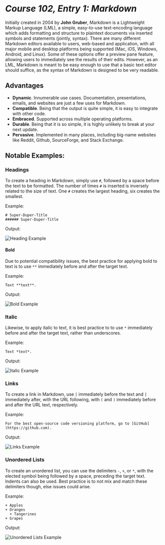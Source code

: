 # *Course 102, Entry 1: Markdown*

Initially created in 2004 by **John Gruber**, Markdown is a Lightweight Markup Language (LML), a simple, easy-to-use text-encoding language which adds formatting and structure to plaintext documents via inserted symbols and statements (jointly, syntax). There are many different Markdown editors available to users, web-based and application, with all major mobile and desktop platforms being supported (Mac, iOS, Windows, Android, and Linux). Some of these options offer a preview pane feature, allowing users to immediately see the results of their edits. However, as an LML, Markdown is meant to be easy enough to use that a basic text editor should suffice, as the syntax of Markdown is designed to be very readable.

## Advantages

+ **Dynamic**. Innumerable use cases. Documentation, presentations, emails, and websites are just a few uses for Markdown.
+ **Compatible**. Being that the output is quite simple, it is easy to integrate with other code.
+ **Embraced**. Supported across multiple operating platforms.
+ **Durable**. Being that it is so simple, it is highly unlikely to break at your next update.
+ **Pervasive**. Implemented in many places, including big-name websites like Reddit, Github, SourceForge, and Stack Exchange.

## Notable Examples:

### Headings

To create a heading in Markdown, simply use `#`, followed by a space before the text to be formatted. The number of times `#` is inserted is inversely related to the size of text. One `#` creates the largest heading, six creates the smallest.

Example:

```
# Super-Duper-Title
###### Super-Duper-Title
```
Output:

![Heading Example](https://github.com/Bradley-Hower/reading-notes/assets/139923955/929eccb6-fd37-4ec7-af8e-2c8f1734431a)

#### Bold

Due to potential compatibility issues, the best practice for applying bold to text is to use `**` immediately before and after the target text.

Example:

```Text **text**.```

Output:

![Bold Example](https://github.com/Bradley-Hower/reading-notes/assets/139923955/f2788fd5-b487-43fa-97c7-1040f7d68718)


### Italic

Likewise, to apply italic to text, it is best practice to to use `*` immediately before and after the target text, rather than underscores.

Example:

```
Text *text*.
```
Output:

![Italic Example](https://github.com/Bradley-Hower/reading-notes/assets/139923955/66e5219d-72d3-407e-914d-b09e30ec1a97)


### Links

To create a link in Markdown, use `[` immediately before the text and `]` immediately after, with the URL following, with `(` and `)` immediately before and after the URL text, respectively. 

Example:

```
For the best open-source code versioning platform, go to [GitHub](https://github.com).
```

Output:

![Links Example](https://github.com/Bradley-Hower/reading-notes/assets/139923955/e98811b3-cb1c-4277-867b-7e82f8b1ed6a)



### Unordered Lists

To create an unordered list, you can use the delimiters `-`, `+`, or `*`, with the elected symbol being followed by a space, preceding the target text. Indents can also be used. Best practice is to not mix and match these delimiters though, else issues could arise. 

Example:

```
+ Apples
+ Oranges
  + Tangerines
+ Grapes
```

Output:

![Unordered Lists Example](https://github.com/Bradley-Hower/reading-notes/assets/139923955/2abe2abd-8970-49c7-90b1-b55ebc14bcd3)
